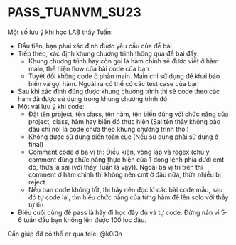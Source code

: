 # PASS_TUANVM_SU23
Một số lưu ý khi học LAB thầy Tuấn:
  - Đầu tiên, bạn phải xác định được yêu cầu của đề bài
  - Tiếp theo, xác định khung chương trình thông qua đề bài đấy:
    + Khung chương trình hay còn gọi là hàm chính sẽ được viết ở hàm main, thể hiện flow của bài code của bạn
    + Tuyệt đối không code ở phần main. Main chỉ sử dụng để khai báo biến và gọi hàm. Ngoài ra có thể có các test case của bạn
  - Sau khi xác định đúng được khung chương trình thì sẽ code theo các hàm đã được sử dụng trong khung chương trình đó.
  - Một vài lưu ý khi code:
    + Đặt tên project, tên class, tên hàm, tên biến đúng với chức năng của project, class, hàm hay biến đó thực hiện (Sai tên thầy không bảo đâu chỉ nói là code chưa theo khung chương trình thôi)
    + Không được sử dụng biến toàn cục (Nếu sử dụng phải sử dụng ở final)
    + Comment code ở ba vị trí: Điều kiện, vòng lặp và regex (chú ý comment đúng chức năng thực hiện của 1 dòng lệnh phía dưới cmt đó, thừa là sai (với thầy Tuấn là vậy)). Ngoài ba vị trí trên thì comment ở hàm chính thì không nên cmt ở đâu nữa, thừa nhiều bị reject.
    + Nếu bạn code không tốt, thì hãy nên đọc kĩ các bài code mẫu, sau đó tự code lại, tìm hiểu chức năng của từng hàm để lên solo với thầy tự tin.
  - Điều cuối cùng để pass là hãy đi học đầy đủ và tự code. Đừng nản vì 5-6 tuần đầu bạn không lên được 100 loc đâu.

Cần giúp đỡ có thể dr qua tele: @k0i3n
